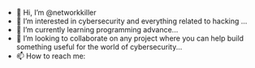- 👋 Hi, I’m @networkkiller
- 👀 I’m interested  in cybersecurity and everything related to hacking ...
- 🌱 I’m currently learning programming advance...
- 💞️ I’m looking to collaborate on any project where you can help build something useful for the world of cybersecurity...
- 📫 How to reach me: 

<!---
networkkiller/networkkiller is a ✨ special ✨ repository because its `README.md` (this file) appears on your GitHub profile.
You can click the Preview link to take a look at your changes.
--->
